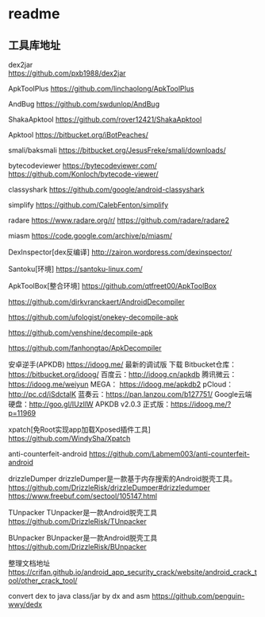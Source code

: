 # readme

## 工具库地址
dex2jar  
https://github.com/pxb1988/dex2jar

ApkToolPlus
https://github.com/linchaolong/ApkToolPlus

AndBug
https://github.com/swdunlop/AndBug

ShakaApktool
https://github.com/rover12421/ShakaApktool

Apktool
https://bitbucket.org/iBotPeaches/

smali/baksmali
https://bitbucket.org/JesusFreke/smali/downloads/

bytecodeviewer
https://bytecodeviewer.com/
https://github.com/Konloch/bytecode-viewer/

classyshark
https://github.com/google/android-classyshark

simplify
https://github.com/CalebFenton/simplify

radare
https://www.radare.org/r/
https://github.com/radare/radare2

miasm
https://code.google.com/archive/p/miasm/

DexInspector[dex反编译]
http://zairon.wordpress.com/dexinspector/

Santoku[环境]
https://santoku-linux.com/

ApkToolBox[整合环境]
https://github.com/qtfreet00/ApkToolBox


https://github.com/dirkvranckaert/AndroidDecompiler

https://github.com/ufologist/onekey-decompile-apk


https://github.com/venshine/decompile-apk

https://github.com/fanhongtao/ApkDecompiler

安卓逆手(APKDB)
https://idoog.me/
最新的调试版 下载
Bitbucket仓库：https://bitbucket.org/idoog/
百度云：http://idoog.cn/apkdb
腾讯微云：https://idoog.me/weiyun
MEGA： https://idoog.me/apkdb2
pCloud： http://pc.cd/iSdctalK
蓝奏云：https://pan.lanzou.com/b127751/
Google云端硬盘：http://goo.gl/IUzIlW
APKDB v2.0.3 正式版：https://idoog.me/?p=11969


xpatch[免Root实现app加载Xposed插件工具]
https://github.com/WindySha/Xpatch

anti-counterfeit-android
https://github.com/Labmem003/anti-counterfeit-android

drizzleDumper
drizzleDumper是一款基于内存搜索的Android脱壳工具。
https://github.com/DrizzleRisk/drizzleDumper#drizzledumper
https://www.freebuf.com/sectool/105147.html


TUnpacker
TUnpacker是一款Android脱壳工具
https://github.com/DrizzleRisk/TUnpacker

BUnpacker
BUnpacker是一款Android脱壳工具
https://github.com/DrizzleRisk/BUnpacker

整理文档地址
https://crifan.github.io/android_app_security_crack/website/android_crack_tool/other_crack_tool/


convert dex to java class/jar by dx and asm
https://github.com/penguin-wwy/dedx
